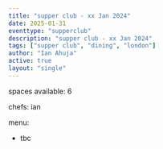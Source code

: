 ```yaml
---
title: "supper club - xx Jan 2024"
date: 2025-01-31
eventtype: "supperclub"
description: "supper club - xx Jan 2024"
tags: ["supper club", "dining", "london"]
author: "Ian Ahuja"
active: true
layout: "single"
---
```


spaces available: 6

chefs: ian

menu:
- tbc